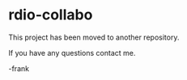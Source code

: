 rdio-collabo
============

This project has been moved to another repository.

If you have any questions contact me.

-frank

